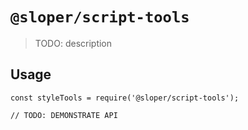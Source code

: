 # `@sloper/script-tools`

> TODO: description

## Usage

```
const styleTools = require('@sloper/script-tools');

// TODO: DEMONSTRATE API
```
